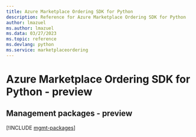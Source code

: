 ```yaml
---
title: Azure Marketplace Ordering SDK for Python
description: Reference for Azure Marketplace Ordering SDK for Python
author: lmazuel
ms.author: lmazuel
ms.data: 03/27/2023
ms.topic: reference
ms.devlang: python
ms.service: marketplaceordering
---
```

# Azure Marketplace Ordering SDK for Python - preview

## Management packages - preview
[!INCLUDE [mgmt-packages](marketplace-ordering-mgmt-index.md)]